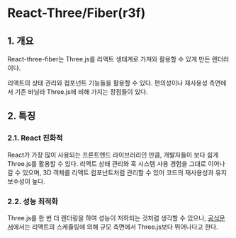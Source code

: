 # React-Three/Fiber(r3f)

## 1. 개요

React-three-fiber는 Three.js를 리액트 생태계로 가져와 활용할 수 있게 만든 렌더러이다.

리액트의 상태 관리와 컴포넌트 기능들을 활용할 수 있다. 편의성이나 재사용성 측면에서 기존 바닐라 Three.js에 비해 가지는 장점들이 있다.

## 2. 특징

### **2.1. React 친화적**

React가 가장 많이 사용되는 프론트엔드 라이브러리인 만큼, 개발자들이 보다 쉽게 Three.js를 활용할 수 있다. 리액트 상태 관리와 훅 시스템 사용 경험을 그대로 이어나갈 수 있으며, 3D 객체를 리액트 컴포넌트처럼 관리할 수 있어 코드의 재사용성과 유지보수성이 높다.

### 2.2. 성능 최적화

Three.js를 한 번 더 렌더링을 하여 성능이 저하되는 것처럼 생각할 수 있으나, [공식문서](https://docs.pmnd.rs/react-three-fiber/getting-started/introduction#is-it-slower-than-plain-threejs?)에서는 리액트의 스케쥴링에 의해 규모 측면에서 Three.js보다 뛰어나다고 한다.
